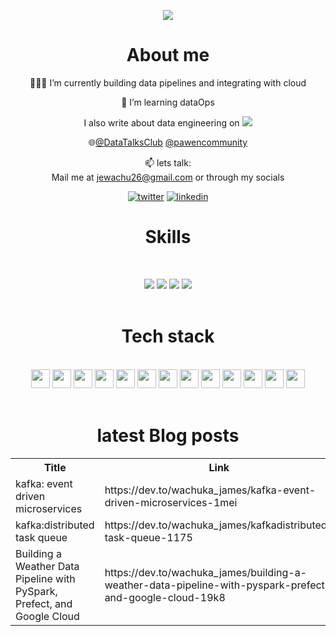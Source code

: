 
<p align="center">
<a href="https://github.com/James-Wachuka-James-Wachuka"><img src="https://readme-typing-svg.herokuapp.com?color=%2336BCF7&center=true&vCenter=true&lines=Hi+%2C+welcome+to+my+Github+page;I+am+James+Wachuka;I+am+a+Data+Engineer;Business+intelligence+enthusiast"></a>
</p>

<div align="center">
  
# About me
👨🏽‍💻  I’m currently building data pipelines and integrating with cloud
  
🌱 I’m learning dataOps

I also write about data engineering on [![](https://img.shields.io/badge/dev.to-0A0A0A?&logo=devdotto&logoColor=white)](https://dev.to/wachuka_james)

🌐[@DataTalksClub](https://twitter.com/DataTalksClub?t=OAFbF2AkdVQOR0mNz_aeXw&s=09) [@pawencommunity](https://twitter.com/pawencommunity?t=pNJ4uO48OsGWuJylWvGXJg&s=09)


📫 lets talk:  
Mail me at jewachu26@gmail.com or through my socials
  
[![twitter](https://img.shields.io/badge/twitter-12100E?logo=twitter&logoColor=blue)](https://twitter.com/@Wachuka_James) [![linkedin](https://img.shields.io/badge/linkedin-12100E?logo=linkedin&logoColor=blue)](https://www.linkedin.com/in/james-mwangi-42769a1a0/)

<h1 align="center">Skills</h1>
<Br>

![](https://img.shields.io/badge/Data%20Modelling-purple?style=for-the-badge) ![](https://img.shields.io/badge/ETL-data%20warehousing-blue?style=for-the-badge) ![](https://img.shields.io/badge/data%20viz-green?style=for-the-badge) ![](https://img.shields.io/badge/Machine%20Learning-black?style=for-the-badge)
<Br>
<Br>
<h1>Tech stack</h1>
<Br>
<img src="https://img.shields.io/badge/Python-FFD43B?style=for-the-badge&logo=python&logoColor=darkgreen" height="30"/> <img src="https://img.shields.io/badge/SQL-F7931E?style=for-the-badge&logo=sql&logoColor=white" height="30"/>  <img src="https://img.shields.io/badge/spark-FF6F00?style=for-the-badge&logo=apache-spark&logoColor=white" height="30"/> <img src="https://img.shields.io/badge/mongodb-F7931E?style=for-the-badge&logo=mongodb&logoColor=white" height="30"/>
<img src="https://img.shields.io/badge/tableau-D00000?style=for-the-badge&logo=tableau&logoColor=white" height="30"/> <img src="https://img.shields.io/badge/mysql-F37626.svg?&style=for-the-badge&logo=mysql&logoColor=white" height="30"/>
<img src="https://img.shields.io/badge/airflow-342B029.svg?&style=for-the-badge&logo=apacheairflow&logoColor=white" height="30"/> <img src="https://img.shields.io/badge/R-2C2D72?style=for-the-badge&logo=R&logoColor=white" height="30"/> 
<img src="https://img.shields.io/badge/docker-777BB4?style=for-the-badge&logo=docker&logoColor=white" height="30"/> <img src="https://img.shields.io/badge/kafka-239120?style=for-the-badge&logo=apache-kafka&logoColor=white" height="30"/>
 <img src="https://img.shields.io/badge/gcp-2C2D72?style=for-the-badge&logo=google-cloud&logoColor=white" height="30"/> <img src="https://img.shields.io/badge/powerbi-D00000?style=for-the-badge&logo=powerbi&logoColor=white" height="30"/>
<img src="https://img.shields.io/badge/Talend-F7931E?style=for-the-badge&logo=talend&logoColor=white" height="30"/> 

<Br>
<Br>
<h1>latest Blog posts</h1>
<table>
  <tr><th>Title</th><th>Link</th></tr>
  <!-- STACKOVERFLOW:START --><tr><td>kafka: event driven microservices</td><td>https://dev.to/wachuka_james/kafka-event-driven-microservices-1mei</td></tr><tr><td>kafka:distributed task queue</td><td>https://dev.to/wachuka_james/kafkadistributed-task-queue-1175</td></tr><tr><td>Building a Weather Data Pipeline with PySpark, Prefect, and Google Cloud</td><td>https://dev.to/wachuka_james/building-a-weather-data-pipeline-with-pyspark-prefect-and-google-cloud-19k8</td></tr><!-- STACKOVERFLOW:END -->
</table>
<br>
<!--
![Snake animation](https://github.com/James-Wachuka/James-Wachuka/blob/output/github-contribution-grid-snake.svg)
-->
<!--
<h2 align="center"><u>My Github Stats</u></h2>
<p align="center">
-->
<!--
<img align="center" src="https://github-readme-stats.vercel.app/api/top-langs/?username=James-Wachuka&exclude_repo=dta_warehouse_example,speeddating_R,shell_,R_examples,&layout=compact&theme=github_dark&langs_count=10">
-->
<!--
<img align="center" src="https://github-readme-stats.vercel.app/api?username=James-Wachuka&count_private=true&show_icons=trueline_height=21&theme=github_dark">	
-->
<!--
<img align="center" src="https://github-readme-streak-stats.herokuapp.com/?user=James-Wachuka&theme=holi-theme">
-->
</p>

